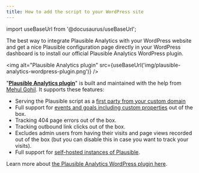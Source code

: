 ```yaml
---
title: How to add the script to your WordPress site
---
```


import useBaseUrl from '@docusaurus/useBaseUrl';

The best way to integrate Plausible Analytics with your WordPress website and get a nice Plausible configuration page directly in your WordPress dashboard is to install our official Plausible Analytics WordPress plugin.

<img alt="Plausible Analytics plugin" src={useBaseUrl('img/plausible-analytics-wordpress-plugin.png')} />

"**[Plausible Analytics plugin](https://wordpress.org/plugins/plausible-analytics/)**" is built and maintained with the help from [Mehul Gohil](https://mehulgohil.com). It supports these features:

* Serving the Plausible script as a [first party from your custom domain](custom-domain.md)
* Full support for [events and goals including custom properties](custom-event-goals.md) out of the box.
* Tracking 404 page errors out of the box.
* Tracking outbound link clicks out of the box.
* Excludes admin users from having their visits and page views recorded out of the box (but you can disable this in case you want to track your visits).
* Full support for [self-hosted instances of Plausible](self-hosting.md).

Learn more about [the Plausible Analytics WordPress plugin here](https://plausible.io/wordpress-analytics-plugin).
